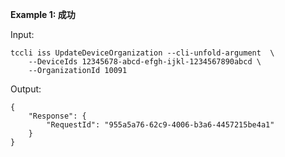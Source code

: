 **Example 1: 成功**

 

Input: 

```
tccli iss UpdateDeviceOrganization --cli-unfold-argument  \
    --DeviceIds 12345678-abcd-efgh-ijkl-1234567890abcd \
    --OrganizationId 10091
```

Output: 
```
{
    "Response": {
        "RequestId": "955a5a76-62c9-4006-b3a6-4457215be4a1"
    }
}
```

